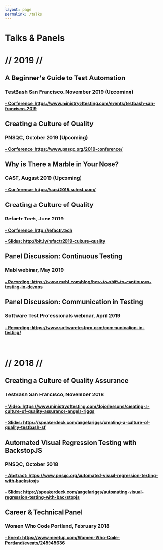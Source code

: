 ```yaml
---
layout: page
permalink: /talks
---
```


<div>
<h1 class="res-sec-title">Talks & Panels</h1>

<h1 class="year">// 2019 //</h1>

<h2 class="res-h2">A Beginner's Guide to Test Automation</h2>
<h3 class="res-h3"> TestBash San Francisco, November 2019 (Upcoming)</h3>
<h4 class="res-h4" class="res-h4"><a href="https://www.ministryoftesting.com/events/testbash-san-francisco-2019">- Conference: https://www.ministryoftesting.com/events/testbash-san-francisco-2019</a></h4>

<h2 class="res-h2">Creating a Culture of Quality</h2>
<h3 class="res-h3">PNSQC, October 2019 (Upcoming)</h3>
<h4 class="res-h4"><a href="https://www.pnsqc.org/2019-conference/">- Conference: https://www.pnsqc.org/2019-conference/</a></h4>

<h2 class="res-h2">Why is There a Marble in Your Nose?</h2>
<h3 class="res-h3"> CAST, August 2019 (Upcoming)</h3>
<h4 class="res-h4"><a href="https://cast2019.sched.com/">- Conference: https://cast2019.sched.com/</a></h4>

<h2 class="res-h2">Creating a Culture of Quality</h2>
<h3 class="res-h3"> Refactr.Tech, June 2019</h3>
<h4 class="res-h4"><a href="http://refactr.tech">- Conference: http://refactr.tech</a></h4>
<h4 class="res-h4"><a href="http://bit.ly/refactr2019-culture-quality">- Slides: http://bit.ly/refactr2019-culture-quality</a></h4>

<h2 class="res-h2">Panel Discussion: Continuous Testing</h2>
<h3 class="res-h3"> Mabl webinar, May 2019</h3>
<h4 class="res-h4"><a href="https://www.mabl.com/blog/how-to-shift-to-continuous-testing-in-devops">- Recording: https://www.mabl.com/blog/how-to-shift-to-continuous-testing-in-devops</a></h4>

<h2 class="res-h2">Panel Discussion: Communication in Testing</h2>
<h3 class="res-h3"> Software Test Professionals webinar, April 2019</h3>
<h4 class="res-h4"><a href="https://www.softwaretestpro.com/communication-in-testing/">- Recording: https://www.softwaretestpro.com/communication-in-testing/</a></h4>

<br /><h1 class="year">// 2018 //</h1>

<h2 class="res-h2">Creating a Culture of Quality Assurance</h2>
<h3 class="res-h3"> TestBash San Francisco, November 2018</h3>
<h4 class="res-h4"><a href="https://www.ministryoftesting.com/dojo/lessons/creating-a-culture-of-quality-assurance-angela-riggs">- Video: https://www.ministryoftesting.com/dojo/lessons/creating-a-culture-of-quality-assurance-angela-riggs</a></h4>
<h4 class="res-h4"><a href="https://speakerdeck.com/angelariggs/creating-a-culture-of-quality-testbash-sf">- Slides: https://speakerdeck.com/angelariggs/creating-a-culture-of-quality-testbash-sf</a></h4>

<h2 class="res-h2">Automated Visual Regression Testing with BackstopJS</h2>
<h3 class="res-h3">PNSQC, October 2018</h3>
<h4 class="res-h4"><a href="https://www.pnsqc.org/automated-visual-regression-testing-with-backstopjs">- Abstract: https://www.pnsqc.org/automated-visual-regression-testing-with-backstopjs</a></h4>
<h4 class="res-h4"><a href="https://speakerdeck.com/angelariggs/automating-visual-regression-testing-with-backstopjs">- Slides: https://speakerdeck.com/angelariggs/automating-visual-regression-testing-with-backstopjs</a></h4>

<h2 class="res-h2">Career & Technical Panel</h2>
<h3 class="res-h3">Women Who Code Portland, February 2018</h3>
<h4 class="res-h4"><a href="https://www.meetup.com/Women-Who-Code-Portland/events/245945636">- Event: https://www.meetup.com/Women-Who-Code-Portland/events/245945636</a></h4>
</div>